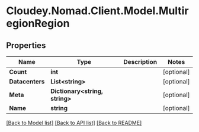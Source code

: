 # Cloudey.Nomad.Client.Model.MultiregionRegion

## Properties

Name | Type | Description | Notes
------------ | ------------- | ------------- | -------------
**Count** | **int** |  | [optional] 
**Datacenters** | **List&lt;string&gt;** |  | [optional] 
**Meta** | **Dictionary&lt;string, string&gt;** |  | [optional] 
**Name** | **string** |  | [optional] 

[[Back to Model list]](../README.md#documentation-for-models) [[Back to API list]](../README.md#documentation-for-api-endpoints) [[Back to README]](../README.md)

